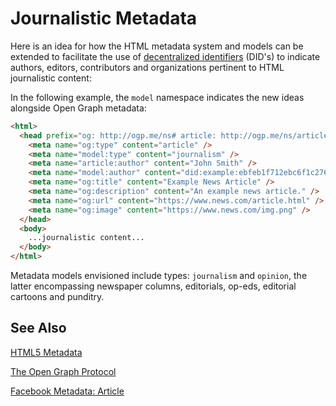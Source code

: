 # Journalistic Metadata

Here is an idea for how the HTML metadata system and models can be extended to facilitate the use of [decentralized identifiers](https://github.com/WebOfTrustInfo/rebooting-the-web-of-trust-fall2017/blob/master/topics-and-advance-readings/did-primer.md) (DID's) to indicate authors, editors, contributors and organizations pertinent to HTML journalistic content:

In the following example, the `model` namespace indicates the new ideas alongside Open Graph metadata:
```html
<html>
  <head prefix="og: http://ogp.me/ns# article: http://ogp.me/ns/article# model: http://example.com#">
    <meta name="og:type" content="article" />
    <meta name="model:type" content="journalism" />
    <meta name="article:author" content="John Smith" />
    <meta name="model:author" content="did:example:ebfeb1f712ebc6f1c276e12ec21" />
    <meta name="og:title" content="Example News Article" />
    <meta name="og:description" content="An example news article." />
    <meta name="og:url" content="https://www.news.com/article.html" />
    <meta name="og:image" content="https://www.news.com/img.png" />
  </head>
  <body>
    ...journalistic content...
  </body>
</html>
```

Metadata models envisioned include types: `journalism` and `opinion`, the latter encompassing newspaper columns, editorials, op-eds, editorial cartoons and punditry.

## See Also
[HTML5 Metadata](https://www.w3.org/TR/html5/document-metadata.html)

[The Open Graph Protocol](http://ogp.me/)

[Facebook Metadata: Article](https://developers.facebook.com/docs/reference/opengraph/object-type/article/)
